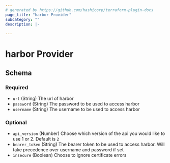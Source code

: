 ```yaml
---
# generated by https://github.com/hashicorp/terraform-plugin-docs
page_title: "harbor Provider"
subcategory: ""
description: |-
  
---
```


# harbor Provider

<!-- schema generated by tfplugindocs -->

## Schema

### Required

- `url` (String) The url of harbor
- `password` (String) The password to be used to access harbor
- `username` (String) The username to be used to access harbor

### Optional

- `api_version` (Number) Choose which version of the api you would like to use 1 or 2. Default is `2`
- `bearer_token` (String) The bearer token to be used to access harbor. Will take precedence over username and password if set
- `insecure` (Boolean) Choose to ignore certificate errors
